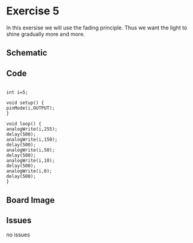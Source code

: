 

# Exercise 5
In this exersise we will use the fading principle. Thus we want the light to shine gradually more and more.
## Schematic 


## Code
``` 

int i=5;   

void setup() {
pinMode(i,OUTPUT);
}

void loop() {
analogWrite(i,255);
delay(500);
analogWrite(i,150);
delay(500);
analogWrite(i,50);
delay(500);
analogWrite(i,10);
delay(500);
analogWrite(i,0);
delay(500);
}

``` 
## Board Image

## Issues
no issues

